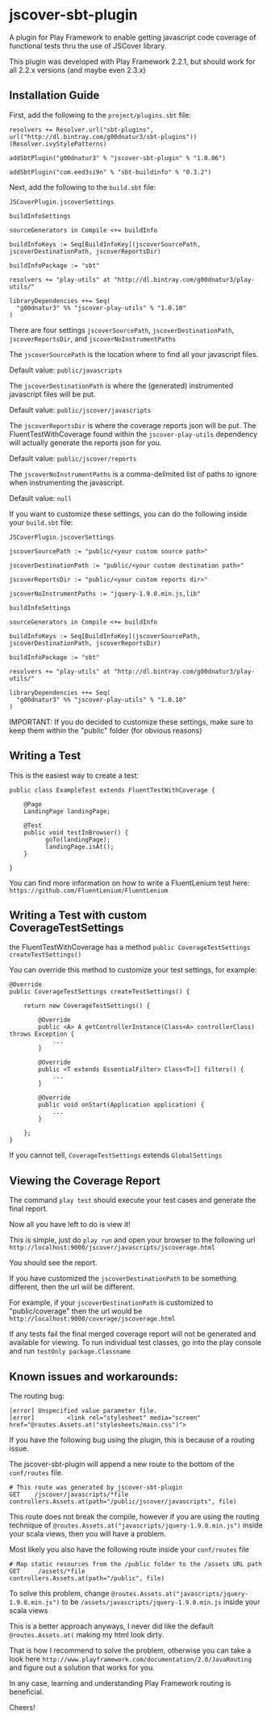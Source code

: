 jscover-sbt-plugin
==================

A plugin for Play Framework to enable getting javascript code coverage of functional tests thru the use of JSCover library.

This plugin was developed with Play Framework 2.2.1, but should work for all 2.2.x versions (and maybe even 2.3.x)

Installation Guide
-------------------------

First, add the following to the `project/plugins.sbt` file:
```
resolvers += Resolver.url("sbt-plugins", url("http://dl.bintray.com/g00dnatur3/sbt-plugins"))(Resolver.ivyStylePatterns)

addSbtPlugin("g00dnatur3" % "jscover-sbt-plugin" % "1.0.06")

addSbtPlugin("com.eed3si9n" % "sbt-buildinfo" % "0.3.2")
```
Next, add the following to the `build.sbt` file:
```
JSCoverPlugin.jscoverSettings

buildInfoSettings

sourceGenerators in Compile <+= buildInfo

buildInfoKeys := Seq[BuildInfoKey](jscoverSourcePath, jscoverDestinationPath, jscoverReportsDir)

buildInfoPackage := "sbt"

resolvers += "play-utils" at "http://dl.bintray.com/g00dnatur3/play-utils/"

libraryDependencies ++= Seq(
  "g00dnatur3" %% "jscover-play-utils" % "1.0.10"
)
```
There are four settings `jscoverSourcePath`, `jscoverDestinationPath`, `jscoverReportsDir`, and `jscoverNoInstrumentPaths`

The `jscoverSourcePath` is the location where to find all your javascript files.

Default value: `public/javascripts`

The `jscoverDestinationPath` is where the (generated) instrumented javascript files will be put.

Default value: `public/jscover/javascripts`

The `jscoverReportsDir` is where the coverage reports json will be put. The FluentTestWithCoverage found within the `jscover-play-utils` dependency will actually generate the reports json for you.

Default value: `public/jscover/reports`

The `jscoverNoInstrumentPaths` is a comma-delimited list of paths to ignore when instrumenting the javascript.

Default value: `null`

If you want to customize these settings, you can do the following inside your `build.sbt` file:

```
JSCoverPlugin.jscoverSettings

jscoverSourcePath := "public/<your custom source path>"

jscoverDestinationPath := "public/<your custom destination path>"

jscoverReportsDir := "public/<your custom reports dir>"

jscoverNoInstrumentPaths := "jquery-1.9.0.min.js,lib"

buildInfoSettings

sourceGenerators in Compile <+= buildInfo

buildInfoKeys := Seq[BuildInfoKey](jscoverSourcePath, jscoverDestinationPath, jscoverReportsDir)

buildInfoPackage := "sbt"

resolvers += "play-utils" at "http://dl.bintray.com/g00dnatur3/play-utils/"

libraryDependencies ++= Seq(
  "g00dnatur3" %% "jscover-play-utils" % "1.0.10"
)
```
IMPORTANT:  If you do decided to customize these settings, make sure to keep them within the "public" folder (for obvious reasons)


Writing a Test
-------------------------

This is the easiest way to create a test:

```
public class ExampleTest extends FluentTestWithCoverage {
	
	@Page
	LandingPage landingPage;
	
	@Test
	public void testInBrowser() {
		  goTo(landingPage);
		  landingPage.isAt();
	}
	
}
```

You can find more information on how to write a FluentLenium test here: 
`https://github.com/FluentLenium/FluentLenium`

Writing a Test with custom CoverageTestSettings
-------------------------

the FluentTestWithCoverage has a method `public CoverageTestSettings createTestSettings()`

You can override this method to customize your test settings, for example:

```
@Override
public CoverageTestSettings createTestSettings() {

	return new CoverageTestSettings() {
		
	    @Override
	    public <A> A getControllerInstance(Class<A> controllerClass) throws Exception {
	        ...
	    }
	
	    @Override
	    public <T extends EssentialFilter> Class<T>[] filters() {
	        ...
	    }
	    
	    @Override
	    public void onStart(Application application) {
	    	...
	    }
		
	};
}
```
If you cannot tell, `CoverageTestSettings` extends `GlobalSettings`

Viewing the Coverage Report
-------------------------

The command `play test` should execute your test cases and generate the final report.

Now all you have left to do is view it!

This is simple, just do `play run` and open your browser to the following url `http://localhost:9000/jscover/javascripts/jscoverage.html`

You should see the report.

If you have customized the `jscoverDestinationPath` to be something different, then the url will be different.

For example, if your `jscoverDestinationPath` is customized to "public/coverage" then the url would be `http://localhost:9000/coverage/jscoverage.html`

If any tests fail the final merged coverage report will not be generated and available for viewing.
To run individual test classes, go into the play console and run `testOnly package.Classname`

Known issues and workarounds:
-------------------------

The routing bug:

```
[error] Unspecified value parameter file.
[error]         <link rel="stylesheet" media="screen" href="@routes.Assets.at("stylesheets/main.css")">
```

If you have the following bug using the plugin, this is because of a routing issue.

The jscover-sbt-plugin will append a new route to the bottom of the `conf/routes` file.

```
# This route was generated by jscover-sbt-plugin
GET    /jscover/javascripts/*file    controllers.Assets.at(path="/public/jscover/javascripts", file)
```

This route does not break the compile, however if you are using the routing technique of `@routes.Assets.at("javascripts/jquery-1.9.0.min.js")` inside your scala views, then you will have a problem.

Most likely you also have the following route inside your `conf/routes` file

```
# Map static resources from the /public folder to the /assets URL path
GET     /assets/*file               controllers.Assets.at(path="/public", file)
```

To solve this problem, change `@routes.Assets.at("javascripts/jquery-1.9.0.min.js")` to be `/assets/javascripts/jquery-1.9.0.min.js` inside your scala views

This is a better approach anyways, I never did like the default `@routes.Assets.at(` making my html look dirty.

That is how I recommend to solve the problem, otherwise you can take a look here `http://www.playframework.com/documentation/2.0/JavaRouting` and figure out a solution that works for you.

In any case, learning and understanding Play Framework routing is beneficial.


Cheers!







